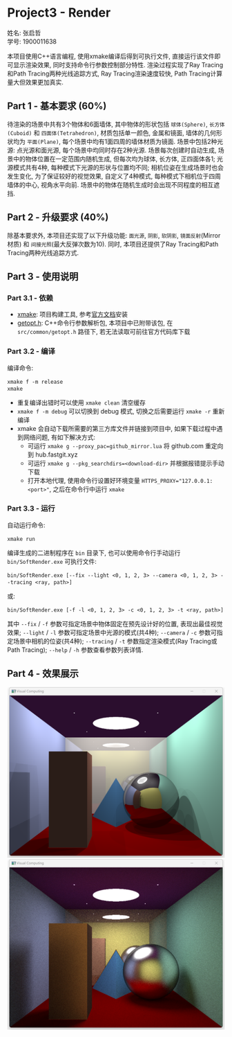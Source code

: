 # Project3 - Render  

姓名: 张启哲  
学号: 1900011638  

本项目使用C++语言编程, 使用xmake编译后得到可执行文件, 直接运行该文件即可显示渲染效果, 同时支持命令行参数控制部分特性. 渲染过程实现了Ray Tracing和Path Tracing两种光线追踪方式, Ray Tracing渲染速度较快, Path Tracing计算量大但效果更加真实.

## Part 1 - 基本要求 (60%)  

待渲染的场景中共有3个物体和6面墙体, 其中物体的形状包括 `球体(Sphere)`, `长方体(Cuboid)` 和 `四面体(Tetrahedron)`, 材质包括单一颜色, 金属和镜面, 墙体的几何形状均为 `平面(Plane)`, 每个场景中均有1面四周的墙体材质为镜面. 场景中包括2种光源: 点光源和面光源, 每个场景中均同时存在2种光源. 场景每次创建时自动生成, 场景中的物体位置在一定范围内随机生成, 但每次均为球体, 长方体, 正四面体各1; 光源模式共有4种, 每种模式下光源的形状与位置均不同; 相机位姿在生成场景时也会发生变化, 为了保证较好的视觉效果, 自定义了4种模式, 每种模式下相机位于四周墙体的中心, 视角水平向前. 场景中的物体在随机生成时会出现不同程度的相互遮挡.

## Part 2 - 升级要求 (40%)  

除基本要求外, 本项目还实现了以下升级功能: `面光源`, `阴影`, `软阴影`, `镜面反射`(Mirror材质) 和 `间接光照`(最大反弹次数为10). 同时, 本项目还提供了Ray Tracing和Path Tracing两种光线追踪方式.

## Part 3 - 使用说明  

### Part 3.1 - 依赖  

* [xmake](https://xmake.io/#/): 项目构建工具, 参考[官方文档](https://xmake.io/#/guide/installation)安装
* [getopt.h](https://github.com/skandhurkat/Getopt-for-Visual-Studio/blob/master/getopt.h): C++命令行参数解析包, 本项目中已附带该包, 在 `src/common/getopt.h` 路径下, 若无法读取可前往官方代码库下载

### Part 3.2 - 编译  

编译命令:
```
xmake f -m release
xmake
```
* 重复编译出错时可以使用 `xmake clean` 清空缓存
* `xmake f -m debug` 可以切换到 debug 模式, 切换之后需要运行 `xmake -r` 重新编译
* xmake 会自动下载所需要的第三方库文件并链接到项目中, 如果下载过程中遇到网络问题, 有如下解决方式:
  - 可运行 `xmake g --proxy_pac=github_mirror.lua` 将 github.com 重定向到 hub.fastgit.xyz
  - 可运行 `xmake g --pkg_searchdirs=<download-dir>` 并根据报错提示手动下载
  - 打开本地代理, 使用命令行设置好环境变量 `HTTPS_PROXY="127.0.0.1:<port>"`, 之后在命令行中运行 `xmake`

### Part 3.3 - 运行  

自动运行命令:
```
xmake run
```
编译生成的二进制程序在 `bin` 目录下, 也可以使用命令行手动运行 `bin/SoftRender.exe` 可执行文件:
```
bin/SoftRender.exe [--fix --light <0, 1, 2, 3> --camera <0, 1, 2, 3> --tracing <ray, path>]
```
或:
```
bin/SoftRender.exe [-f -l <0, 1, 2, 3> -c <0, 1, 2, 3> -t <ray, path>]
```
其中 `--fix` / `-f` 参数可指定场景中物体固定在预先设计好的位置, 表现出最佳视觉效果; `--light` / `-l` 参数可指定场景中光源的模式(共4种); `--camera` / `-c` 参数可指定场景中相机的位姿(共4种); `--tracing` / `-t` 参数指定渲染模式(Ray Tracing或Path Tracing); `--help` / `-h` 参数查看参数列表详情.

## Part 4 - 效果展示  

![Ray Tracing效果展示](figure/ray_tracing.png)
![Path Tracing效果展示](figure/path_tracing.png)
